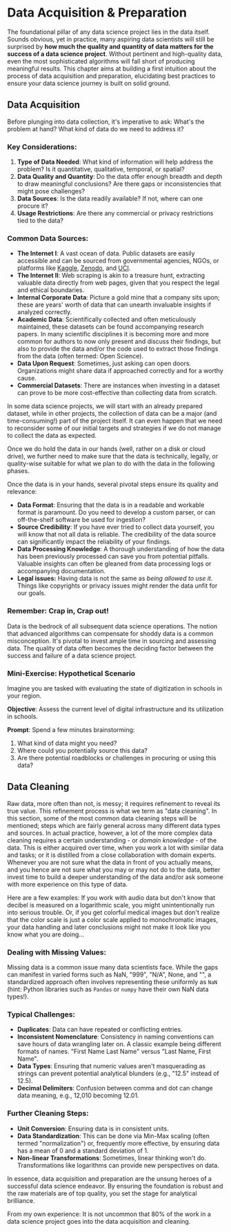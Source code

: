 # Data Acquisition & Preparation

The foundational pillar of any data science project lies in the data itself. Sounds obvious, yet in practice, many aspiring data scientists will still be surprised by **how much the quality and quantity of data matters for the success of a data science project**. Without pertinent and high-quality data, even the most sophisticated algorithms will fall short of producing meaningful results. This chapter aims at building a first intuition about the process of data acquisition and preparation, elucidating best practices to ensure your data science journey is built on solid ground.

## Data Acquisition

Before plunging into data collection, it's imperative to ask: What's the problem at hand? What kind of data do we need to address it?

### Key Considerations:

1. **Type of Data Needed**: What kind of information will help address the problem? Is it quantitative, qualitative, temporal, or spatial?
2. **Data Quality and Quantity**: Do the data offer enough breadth and depth to draw meaningful conclusions? Are there gaps or inconsistencies that might pose challenges?
3. **Data Sources**: Is the data readily available? If not, where can one procure it?
4. **Usage Restrictions**: Are there any commercial or privacy restrictions tied to the data?

### Common Data Sources:

- **The Internet I**: A vast ocean of data. Public datasets are easily accessible and can be sourced from governmental agencies, NGOs, or platforms like [Kaggle](https://www.kaggle.com/), [Zenodo](https://zenodo.org/), and [UCI](https://archive.ics.uci.edu/).
- **The Internet II**: Web scraping is akin to a treasure hunt, extracting valuable data directly from web pages, given that you respect the legal and ethical boundaries.
- **Internal Corporate Data**: Picture a gold mine that a company sits upon; these are years' worth of data that can unearth invaluable insights if analyzed correctly.
- **Academic Data**: Scientifically collected and often meticulously maintained, these datasets can be found accompanying research papers. In many scientific disciplines it is becoming more and more common for authors to now only present and discuss their findings, but also to provide the data and/or the code used to extract those findings from the data (often termed: Open Science).
- **Data Upon Request**: Sometimes, just asking can open doors. Organizations might share data if approached correctly and for a worthy cause.
- **Commercial Datasets**: There are instances when investing in a dataset can prove to be more cost-effective than collecting data from scratch.

In some data science projects, we will start with an already prepared dataset, while in other projects, the collection of data can be a major (and time-consuming!) part of the project itself. It can even happen that we need to reconsider some of our initial targets and strategies if we do not manage to collect the data as expected. 

Once we do hold the data in our hands (well, rather on a disk or cloud drive), we further need to make sure that the data is technically, legally, or quality-wise suitable for what we plan to do with the data in the following phases. 

Once the data is in your hands, several pivotal steps ensure its quality and relevance:

- **Data Format**: Ensuring that the data is in a readable and workable format is paramount. Do you need to develop a custom parser, or can off-the-shelf software be used for ingestion?
- **Source Credibility**: If you have ever tried to collect data yourself, you will know that not all data is reliable. The credibility of the data source can significantly impact the reliability of your findings.
- **Data Processing Knowledge**: A thorough understanding of how the data has been previously processed can save you from potential pitfalls. Valuable insights can often be gleaned from data processing logs or accompanying documentation.
- **Legal issues:** Having data is not the same as *being allowed to use it*. Things like copyrights or privacy issues might render the data unfit for our goals.

### Remember: Crap in, Crap out!

Data is the bedrock of all subsequent data science operations. The notion that advanced algorithms can compensate for shoddy data is a common misconception. It's pivotal to invest ample time in sourcing and assessing data. The quality of data often becomes the deciding factor between the success and failure of a data science project.

### **Mini-Exercise: Hypothetical Scenario**

Imagine you are tasked with evaluating the state of digitization in schools in your region.

**Objective**: Assess the current level of digital infrastructure and its utilization in schools.

**Prompt**: Spend a few minutes brainstorming:

1. What kind of data might you need?
2. Where could you potentially source this data?
3. Are there potential roadblocks or challenges in procuring or using this data?

## Data Cleaning

Raw data, more often than not, is messy; it requires refinement to reveal its true value. This refinement process is what we term as "data cleaning". In this section, some of the most common data cleaning steps will be mentioned; steps which are fairly general across many different data types and sources. In actual practice, however, a lot of the more complex data cleaning requires a certain understanding - or *domain knowledge* - of the data. This is either acquired over time, when you work a lot with similar data and tasks; or it is distilled from a close collaboration with domain experts. Whenever you are not sure what the data in front of you actually means, and you hence are not sure what you may or may not do to the data, better invest time to build a deeper understanding of the data and/or ask someone with more experience on this type of data. 

Here are a few examples: If you work with audio data but don't know that decibel is measured on a logarithmic scale, you might unintentionally run into serious trouble. Or, if you get colorful medical images but don't realize that the color scale is just a color scale applied to monochromatic images, your data handling and later conclusions might not make it look like you know what you are doing... 

### Dealing with Missing Values:

Missing data is a common issue many data scientists face. While the gaps can manifest in varied forms such as NaN, "999", "N/A", None, and "", a standardized approach often involves representing these uniformly as `NaN` (hint: Python libraries such as `Pandas` or `numpy` have their own NaN data types!).

### Typical Challenges:

- **Duplicates**: Data can have repeated or conflicting entries.
- **Inconsistent Nomenclature**: Consistency in naming conventions can save hours of data wrangling later on. A classic example being different formats of names. "First Name Last Name" versus "Last Name, First Name".
- **Data Types**: Ensuring that numeric values aren't masquerading as strings can prevent potential analytical blunders (e.g., "12.5" instead of 12.5).
- **Decimal Delimiters**: Confusion between comma and dot can change data meaning, e.g., 12,010 becoming 12.01.

### Further Cleaning Steps:

- **Unit Conversion**: Ensuring data is in consistent units.
- **Data Standardization**: This can be done via Min-Max scaling (often termed "normalization") or, frequently more effective, by ensuring data has a mean of 0 and a standard deviation of 1.
- **Non-linear Transformations**: Sometimes, linear thinking won't do. Transformations like logarithms can provide new perspectives on data.

In essence, data acquisition and preparation are the unsung heroes of a successful data science endeavor. By ensuring the foundation is robust and the raw materials are of top quality, you set the stage for analytical brilliance.

From my own experience: It is not uncommon that 80% of the work in a data science project goes into the data acquisition and cleaning.